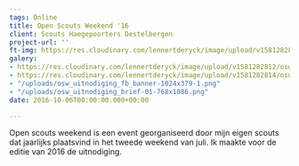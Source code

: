 ```yaml
---
tags: Online
title: Open Scouts Weekend '16
client: Scouts Haegepoorters Destelbergen
project-url: ''
ft-img: https://res.cloudinary.com/lennertderyck/image/upload/v1581282812/osw_uitnodiging_fb_banner-1024x379-1_hp9sdx.png
galery:
- https://res.cloudinary.com/lennertderyck/image/upload/v1581282812/osw_uitnodiging_fb_banner-1024x379-1_hp9sdx.png
- https://res.cloudinary.com/lennertderyck/image/upload/v1581282814/osw_uitnodiging_brief-01-768x1086_jvq4ql.png
- "/uploads/osw_uitnodiging_fb_banner-1024x379-1.png"
- "/uploads/osw_uitnodiging_brief-01-768x1086.png"
date: 2016-10-06T00:00:00.000+00:00

---
```

Open scouts weekend is een event georganiseerd door mijn eigen scouts dat jaarlijks plaatsvind in het tweede weekend van juli. Ik maakte voor de editie van 2016 de uitnodiging.